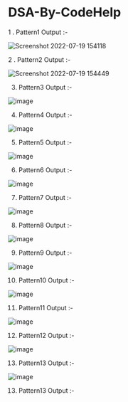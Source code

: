 # DSA-By-CodeHelp

1 . Pattern1 Output :- 


![Screenshot 2022-07-19 154118](https://user-images.githubusercontent.com/46734231/179726431-61007ea7-73cb-480c-b1ab-273ae3af0201.png)




2 . Pattern2 Output :- 


![Screenshot 2022-07-19 154449](https://user-images.githubusercontent.com/46734231/179727149-16766ac2-ce15-41cb-b8e0-f95627358600.png)



3. Pattern3 Output :- 


![image](https://user-images.githubusercontent.com/46734231/179727521-13b3b6d8-62f7-40f9-8a86-828e3244c4d5.png)



4. Pattern4 Output :- 


![image](https://user-images.githubusercontent.com/46734231/179727938-5dc0e4e3-71da-48bc-812b-0880e264f13b.png)



5. Pattern5 Output :- 


![image](https://user-images.githubusercontent.com/46734231/179728156-c19c48a1-e96b-4dbb-9d9b-b26c4b39a550.png)



6. Pattern6 Output :- 


![image](https://user-images.githubusercontent.com/46734231/179728376-913f3ccd-d26b-4be6-a9ef-bb2d37d56105.png)



7. Pattern7 Output :-


![image](https://user-images.githubusercontent.com/46734231/179730133-ea6042b3-02c9-4e9d-a99c-3e0ec45f6539.png)



8. Pattern8 Output :-

![image](https://user-images.githubusercontent.com/46734231/179732003-499fc25d-8a4b-4c53-baf9-75659c9613df.png)



9. Pattern9 Output :-

![image](https://user-images.githubusercontent.com/46734231/179732884-ef196f0f-8b5b-4f5d-bfbd-0f0460f9219d.png)



10. Pattern10 Output :-


![image](https://user-images.githubusercontent.com/46734231/179734762-fe10fe01-4ad8-44ff-97e9-6c81a70a733e.png)



11. Pattern11 Output :-


![image](https://user-images.githubusercontent.com/46734231/179739215-fdf4a024-b9ee-428e-b7ba-5ca126abbdc2.png)



12. Pattern12 Output :-

![image](https://user-images.githubusercontent.com/46734231/179741875-03de304e-8fe5-4ebc-a66e-b3521765313a.png)


13. Pattern13 Output :-


![image](https://user-images.githubusercontent.com/46734231/179744102-2ae7fc51-11ff-41e1-953c-d6381e0fd886.png)



13. Pattern13 Output :-






